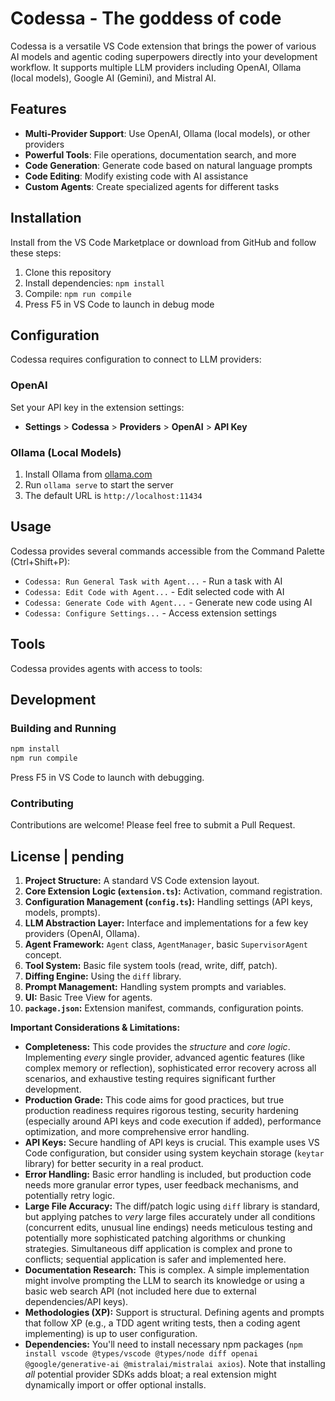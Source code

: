 # Codessa - The goddess of code

Codessa is a versatile VS Code extension that brings the power of various AI models and agentic coding superpowers directly into your development workflow. It supports multiple LLM providers including OpenAI, Ollama (local models), Google AI (Gemini), and Mistral AI. 

## Features

- **Multi-Provider Support**: Use OpenAI, Ollama (local models), or other providers
- **Powerful Tools**: File operations, documentation search, and more
- **Code Generation**: Generate code based on natural language prompts
- **Code Editing**: Modify existing code with AI assistance
- **Custom Agents**: Create specialized agents for different tasks

## Installation

Install from the VS Code Marketplace or download from GitHub and follow these steps:

1. Clone this repository
2. Install dependencies: `npm install`
3. Compile: `npm run compile`
4. Press F5 in VS Code to launch in debug mode

## Configuration

Codessa requires configuration to connect to LLM providers:

### OpenAI

Set your API key in the extension settings:
- **Settings** > **Codessa** > **Providers** > **OpenAI** > **API Key**

### Ollama (Local Models)

1. Install Ollama from [ollama.com](https://ollama.com/)
2. Run `ollama serve` to start the server
3. The default URL is `http://localhost:11434`

## Usage

Codessa provides several commands accessible from the Command Palette (Ctrl+Shift+P):

- `Codessa: Run General Task with Agent...` - Run a task with AI
- `Codessa: Edit Code with Agent...` - Edit selected code with AI
- `Codessa: Generate Code with Agent...` - Generate new code using AI
- `Codessa: Configure Settings...` - Access extension settings

## Tools

Codessa provides agents with access to tools:

## Development

### Building and Running

```bash
npm install
npm run compile
```

Press F5 in VS Code to launch with debugging.

### Contributing

Contributions are welcome! Please feel free to submit a Pull Request.

## License | pending

1.  **Project Structure:** A standard VS Code extension layout.
2.  **Core Extension Logic (`extension.ts`):** Activation, command registration.
3.  **Configuration Management (`config.ts`):** Handling settings (API keys, models, prompts).
4.  **LLM Abstraction Layer:** Interface and implementations for a few key providers (OpenAI, Ollama).
5.  **Agent Framework:** `Agent` class, `AgentManager`, basic `SupervisorAgent` concept.
6.  **Tool System:** Basic file system tools (read, write, diff, patch).
7.  **Diffing Engine:** Using the `diff` library.
8.  **Prompt Management:** Handling system prompts and variables.
9.  **UI:** Basic Tree View for agents.
10. **`package.json`:** Extension manifest, commands, configuration points.

**Important Considerations & Limitations:**

*   **Completeness:** This code provides the *structure* and *core logic*. Implementing *every* single provider, advanced agentic features (like complex memory or reflection), sophisticated error recovery across all scenarios, and exhaustive testing requires significant further development.
*   **Production Grade:** This code aims for good practices, but true production readiness requires rigorous testing, security hardening (especially around API keys and code execution if added), performance optimization, and more comprehensive error handling.
*   **API Keys:** Secure handling of API keys is crucial. This example uses VS Code configuration, but consider using system keychain storage (`keytar` library) for better security in a real product.
*   **Error Handling:** Basic error handling is included, but production code needs more granular error types, user feedback mechanisms, and potentially retry logic.
*   **Large File Accuracy:** The diff/patch logic using `diff` library is standard, but applying patches to *very* large files accurately under all conditions (concurrent edits, unusual line endings) needs meticulous testing and potentially more sophisticated patching algorithms or chunking strategies. Simultaneous diff application is complex and prone to conflicts; sequential application is safer and implemented here.
*   **Documentation Research:** This is complex. A simple implementation might involve prompting the LLM to search its knowledge or using a basic web search API (not included here due to external dependencies/API keys).
*   **Methodologies (XP):** Support is structural. Defining agents and prompts that follow XP (e.g., a TDD agent writing tests, then a coding agent implementing) is up to user configuration.
*   **Dependencies:** You'll need to install necessary npm packages (`npm install vscode @types/vscode @types/node diff openai @google/generative-ai @mistralai/mistralai axios`). Note that installing *all* potential provider SDKs adds bloat; a real extension might dynamically import or offer optional installs.
